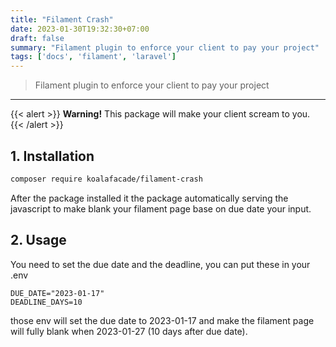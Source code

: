 ```yaml
---
title: "Filament Crash"
date: 2023-01-30T19:32:30+07:00
draft: false
summary: "Filament plugin to enforce your client to pay your project"
tags: ['docs', 'filament', 'laravel']
---
```


> Filament plugin to enforce your client to pay your project
---

{{< alert >}}
  **Warning!** This package will make your client scream to you.
{{< /alert >}}

## 1. Installation

```bash
composer require koalafacade/filament-crash
```

After the package installed it the package automatically serving the javascript to make blank your filament page base on due date your input.

## 2. Usage

You need to set the due date and the deadline, you can put these in your .env

  ```dotenv
DUE_DATE="2023-01-17"
DEADLINE_DAYS=10
  ```

those env will set the due date to 2023-01-17 and make the filament page will fully blank when 2023-01-27 (10 days after due date).
